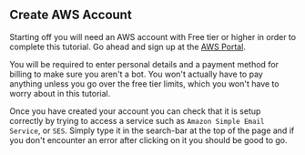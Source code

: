 ## Create AWS Account

Starting off you will need an AWS account with Free tier or higher in order to complete this tutorial. Go ahead and sign up at the [AWS Portal](https://portal.aws.amazon.com/billing/signup).

You will be required to enter personal details and a payment method for billing to make sure you aren't a bot. You won't actually have to pay anything unless you go over the free tier limits, which you won't have to worry about in this tutorial.

Once you have created your account you can check that it is setup correctly by trying to access a service such as `Amazon Simple Email Service`, or `SES`. Simply type it in the search-bar at the top of the page and if you don't encounter an error after clicking on it you should be good to go.
